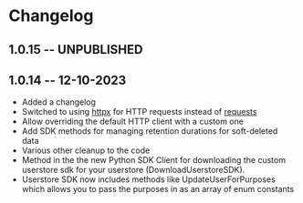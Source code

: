 # Changelog #

## 1.0.15 -- UNPUBLISHED ##

## 1.0.14 -- 12-10-2023 ##

* Added a changelog
* Switched to using [httpx](https://www.python-httpx.org/) for HTTP requests instead of [requests](https://requests.readthedocs.io/en/master/)
* Allow overriding the default HTTP client with a custom one
* Add SDK methods for managing retention durations for soft-deleted data
* Various other cleanup to the code
* Method in the the new Python SDK Client for downloading the custom userstore sdk for your userstore (DownloadUserstoreSDK).
* Userstore SDK now includes methods like UpdateUserForPurposes which allows you to pass the purposes in as an array of enum constants
